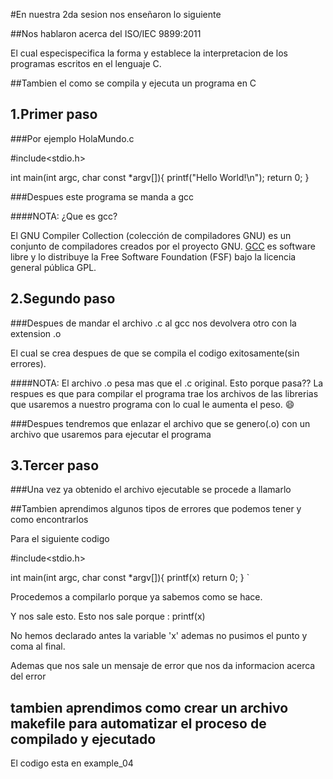 #En nuestra 2da sesion nos enseñaron lo siguiente

##Nos hablaron acerca del ISO/IEC 9899:2011 

El cual especispecifica la forma y establece la interpretacion de los programas escritos en el lenguaje C.

##Tambien el como se compila y ejecuta un programa en C


1.Primer paso
-----------------------

###Por ejemplo HolaMundo.c


#include<stdio.h>

int main(int argc, char const *argv[]){
	printf("Hello World!\n");
	return 0;
}
 



###Despues este programa se manda a gcc

[img1]: /imgs/imagen1.jpg "Se manda el archivo .c al gcc"

####NOTA: ¿Que es gcc?

El GNU Compiler Collection (colección de compiladores GNU) es un conjunto de compiladores creados por el proyecto GNU. [GCC](https://gcc.gnu.org/) es software libre y lo distribuye la Free Software Foundation (FSF) bajo la licencia general pública GPL.


2.Segundo paso
-----------------------

###Despues de mandar el archivo .c al gcc nos devolvera otro con la extension .o

El cual se crea despues de que se compila el codigo exitosamente(sin errores).

####NOTA:
El archivo .o pesa mas que el .c original. 
Esto porque pasa??
La respues es que para compilar el programa trae los archivos de las librerias que usaremos a nuestro programa con lo cual le aumenta el peso. :smile:

###Despues tendremos que enlazar el archivo que se genero(.o) con un archivo que usaremos para ejecutar el programa


[img2]: /imgs/imagen2.jpg "Se enlaza el archivo .o al ejecutable"


3.Tercer paso
---------------------------------

###Una vez ya obtenido el archivo ejecutable se procede a llamarlo


[img3]: /imgs/imagen3.jpg "Se ejecuta el programa"





##Tambien aprendimos algunos tipos de errores que podemos tener y como encontrarlos


Para el siguiente codigo

#include<stdio.h>

int main(int argc, char const *argv[]){
	printf(x)
	return 0;
}
` 


Procedemos a compilarlo porque ya sabemos como se hace.

[img4]: /imgs/imagen4.jpg "Busqueda de errores"

Y nos sale esto. 
Esto nos sale porque :
	printf(x)

No hemos declarado antes la variable 'x' ademas no pusimos el punto y coma al final.

Ademas que nos sale un mensaje de error que nos da informacion acerca del error
 

## tambien aprendimos como crear un archivo makefile para automatizar el proceso de compilado y ejecutado

El codigo esta en example_04

[img5]: /imgs/imagen5.jpg "Archivo makefile llamada"






